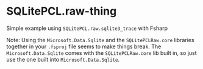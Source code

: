 # SQLitePCL.raw-thing

Simple example using `SQLitePCL.raw.sqlite3_trace` with Fsharp

Note: Using the `Microsoft.Data.Sqlite` and the `SQLitePCLRaw.core` libraries together in your `.fsproj` file seems to make things break. The `Microsoft.Data.Sqlite` comes with the `SQLitePCLRaw.core` lib built in, so just use the one built into `Microsoft.Data.Sqlite`.
